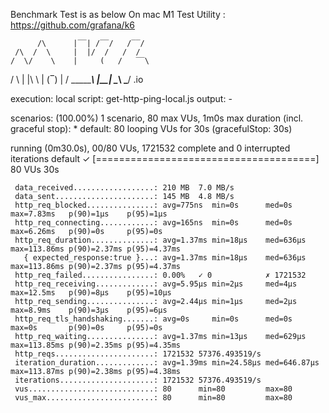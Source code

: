 Benchmark Test is as below On mac M1
Test Utility : <https://github.com/grafana/k6> 

          /\      |‾‾| /‾‾/   /‾‾/
     /\  /  \     |  |/  /   /  /
    /  \/    \    |     (   /   ‾‾\
   /          \   |  |\  \ |  (‾)  |
  / __________\  |__| \__\ \_____/ .io

  execution: local
     script: get-http-ping-local.js
     output: -

  scenarios: (100.00%) 1 scenario, 80 max VUs, 1m0s max duration (incl. graceful stop):
           * default: 80 looping VUs for 30s (gracefulStop: 30s)

running (0m30.0s), 00/80 VUs, 1721532 complete and 0 interrupted iterations
default ✓ [======================================] 80 VUs  30s

     data_received..................: 210 MB  7.0 MB/s
     data_sent......................: 145 MB  4.8 MB/s
     http_req_blocked...............: avg=775ns  min=0s      med=0s       max=7.83ms   p(90)=1µs    p(95)=1µs
     http_req_connecting............: avg=165ns  min=0s      med=0s       max=6.26ms   p(90)=0s     p(95)=0s
     http_req_duration..............: avg=1.37ms min=18µs    med=636µs    max=113.86ms p(90)=2.37ms p(95)=4.37ms
       { expected_response:true }...: avg=1.37ms min=18µs    med=636µs    max=113.86ms p(90)=2.37ms p(95)=4.37ms
     http_req_failed................: 0.00%   ✓ 0            ✗ 1721532
     http_req_receiving.............: avg=5.95µs min=2µs     med=4µs      max=12.5ms   p(90)=8µs    p(95)=10µs
     http_req_sending...............: avg=2.44µs min=1µs     med=2µs      max=8.9ms    p(90)=3µs    p(95)=6µs
     http_req_tls_handshaking.......: avg=0s     min=0s      med=0s       max=0s       p(90)=0s     p(95)=0s
     http_req_waiting...............: avg=1.37ms min=13µs    med=629µs    max=113.85ms p(90)=2.35ms p(95)=4.35ms
     http_reqs......................: 1721532 57376.493519/s
     iteration_duration.............: avg=1.39ms min=24.58µs med=646.87µs max=113.87ms p(90)=2.38ms p(95)=4.38ms
     iterations.....................: 1721532 57376.493519/s
     vus............................: 80      min=80         max=80
     vus_max........................: 80      min=80         max=80
